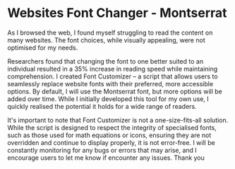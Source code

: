 # Websites Font Changer - Montserrat
As I browsed the web, I found myself struggling to read the content on many websites. The font choices, while visually appealing, were not optimised for my needs. 

Researchers found that changing the font to one better suited to an individual resulted in a 35% increase in reading speed while maintaining comprehension. I created Font Customizer – a script that allows users to seamlessly replace website fonts with their preferred, more accessible options.  By default, I will use the Montserrat font, but more options will be added over time. While I initially developed this tool for my own use, I quickly realised the potential it holds for a wide range of readers.

It's important to note that Font Customizer is not a one-size-fits-all solution. While the script is designed to respect the integrity of specialised fonts, such as those used for math equations or icons, ensuring they are not overridden and continue to display properly, it is not error-free. I will be constantly monitoring for any bugs or errors that may arise, and I encourage users to let me know if encounter any issues. Thank you
